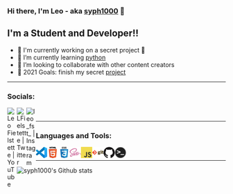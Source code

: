 ### Hi there, I'm Leo - aka [syph1000] 👋

## I'm a Student and Developer!!

- 🔭 I'm currently working on a secret project 🤫
- 🌱 I’m currently learning [python]
- 👯 I’m looking to collaborate with other content creators
- 🥅 2021 Goals: finish my secret [project]

---

### Socials:

[<img align="left" alt="Leo Fielstette | YouTube" width="22px" src="https://cdn.jsdelivr.net/npm/simple-icons@v3/icons/youtube.svg" />][youtube]
[<img align="left" alt="LFielstette | Twitter" width="22px" src="https://cdn.jsdelivr.net/npm/simple-icons@v3/icons/twitter.svg" />][twitter]
[<img align="left" alt="leo_fst_ | Instagram" width="22px" src="https://cdn.jsdelivr.net/npm/simple-icons@v3/icons/instagram.svg" />][instagram]

<br />

---

### Languages and Tools:

[<img align="left" alt="Visual Studio Code" width="26px" src="https://raw.githubusercontent.com/github/explore/80688e429a7d4ef2fca1e82350fe8e3517d3494d/topics/visual-studio-code/visual-studio-code.png" />][vscode download]
[<img align="left" alt="HTML5" width="26px" src="https://raw.githubusercontent.com/github/explore/80688e429a7d4ef2fca1e82350fe8e3517d3494d/topics/html/html.png" />][html wikipedia]
[<img align="left" alt="CSS3" width="26px" src="https://raw.githubusercontent.com/github/explore/80688e429a7d4ef2fca1e82350fe8e3517d3494d/topics/css/css.png" />][css wikipedia]
[<img align="left" alt="Sass" width="26px" src="https://raw.githubusercontent.com/github/explore/80688e429a7d4ef2fca1e82350fe8e3517d3494d/topics/sass/sass.png" />][sass wikipedia]
[<img align="left" alt="JavaScript" width="26px" src="https://raw.githubusercontent.com/github/explore/80688e429a7d4ef2fca1e82350fe8e3517d3494d/topics/javascript/javascript.png" />][javascript wikipedia]
[<img align="left" alt="Git" width="26px" src="https://raw.githubusercontent.com/github/explore/80688e429a7d4ef2fca1e82350fe8e3517d3494d/topics/git/git.png" />][git download]
[<img align="left" alt="GitHub" width="26px" src="https://raw.githubusercontent.com/github/explore/78df643247d429f6cc873026c0622819ad797942/topics/github/github.png" />][syph1000]
[<img align="left" alt="Terminal" width="26px" src="https://raw.githubusercontent.com/github/explore/80688e429a7d4ef2fca1e82350fe8e3517d3494d/topics/terminal/terminal.png" />][terminal]

<br />

---

<img align="left" alt="syph1000's Github stats" src="https://github-readme-stats.vercel.app/api?username=syph1000&show_icons=true&hide_border=true">

[syph1000]: https://github.com/syph1000

<!--about me-->
[python]: https://de.wikipedia.org/wiki/Python_(Programmiersprache)
[project]: https://www.youtube.com/watch?v=dQw4w9WgXcQ&ab_channel=RickAstley

<!--languages and tools-->
[vscode download]: https://code.visualstudio.com/download
[html wikipedia]: https://de.wikipedia.org/wiki/Hypertext_Markup_Language
[css wikipedia]: https://de.wikipedia.org/wiki/Cascading_Style_Sheets
[sass wikipedia]: https://de.wikipedia.org/wiki/Sass_(Stylesheet-Sprache)
[javascript wikipedia]: https://de.wikipedia.org/wiki/JavaScript#:~:text=JavaScript%20(kurz%20JS)%20ist%20eine,HTML%20und%20CSS%20zu%20erweitern.
[git download]: https://git-scm.com/downloads
[terminal]: https://www.youtube.com/watch?v=dQw4w9WgXcQ&ab_channel=RickAstley

<!--socials-->
[twitter]: https://twitter.com/LFielstette
[youtube]: https://www.youtube.com/channel/UCvf9Y1JmhE8BZBSQoeNJBMA
[instagram]: https://www.instagram.com/leo_fst_/
